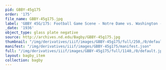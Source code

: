 ```yaml
---
pid: GBBY-45g175
order: '175'
file_name: GBBY-45g175.jpg
label: 'GBBY 45G/175: Football Game Scene - Notre Dame vs. Washington - 1936'
_date: '1936'
object_type: glass plate negative
source: http://archives.nd.edu/Bagby/GBBY-45g175.jpg
thumbnail: "/img/derivatives/iiif/images/GBBY-45g175/full/250,/0/default.jpg"
manifest: "/img/derivatives/iiif/images/GBBY-45g175/manifest.json"
full: "/img/derivatives/iiif/images/GBBY-45g175/full/1140,/0/default.jpg"
layout: bagby_item
collection: bagby
---
```

